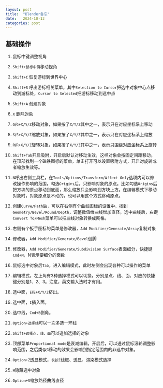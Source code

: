 ```yaml
---
layout: post
title:  "Blender备忘"
date:   2024-10-13
categories: post
---
```


## 基础操作

1. 鼠标中键调整视角

2. `Shift+鼠标中键`移动视角

3. `Shift+C` 恢复游标到世界中心

4. `Shift+S` 呼出游标相关菜单，其中`Selection to Cursor`把选中对象中心点移动到游标处，`Cursor to Selected`把游标移动到选中点

5. `Shift+A` 创建对象

6. `X` 删除对象

7. `G`/`G+X/Y/Z`移动对象，如果按了`X/Y/Z`其中之一，表示只在对应坐标系上移动

8. `S`/`S+X/Y/Z`缩放对象，如果按了`X/Y/Z`其中之一，表示只在对应坐标系上缩放

9. `R`/`R+X/Y/Z`旋转对象，如果按了`X/Y/Z`其中之一，表示只围绕对应坐标系上旋转

10. `Shift+Tab`开启吸附，开启后默认对移动生效，这样对象会按固定间距移动。在顶部找到一个磁铁图标的菜单，单击打开可以设置吸附方式，开启对旋转或者缩放生效等。

11. `N`呼出右侧工具栏，在`Tools/Options/Transform/Affect Only`选项内可以修改操作影响的范围，勾选`Origins`后，只影响对象的原点。比如勾选`Origins`后把方块的原点移动到底面，那么缩放只会影响到方块上方。在编辑模式下移动对象时，对象原点是不动的，也可以用这个方式移动原点。

12. 创建`Curve/Path`后，可以在右侧有个曲线图标的设置中，找到`Geometry/Bevel/Round/Depth`，调整数值给曲线增加直径。选中曲线后，右键`Convert To/Mesh`菜单可以把曲线对象转换成网格。

13. 右侧有个扳手图标的菜单是修改器，`Add Modifier/Generate/Array`复制对象

14. 修改器，`Add Modifier/Generate/Bevel`倒脚

15. 修改器，`Add Modifier/Generate/Subdivision Surface`表面细分，快捷键`Cmd+N`，N表示要细分的面数

16. 鼠标选中对象后`Tab`，进入编辑模式，此时左侧会出现各种可以操作的菜单

17. 编辑模式，左上角有3种选择模式可以切换，分别是点、线、面，对应的快捷键分别是1、2、3。注意，英文输入法时才有用。

18. 选中面，`E`/`E+X/Y/Z`挤出。

19. 选中面，`I`插入面。

20. 选中线，`Cmd+B`倒角。

21. `Option+选择线`可以一次多选一环线

22. `Shift+选择点、线、面`可以追加选择的对象

23. 顶部菜单`Proportional mode`是衰减编辑，开启后，可以通过鼠标滚轮调整影响范围，之后类似`G`移动的效果会影响到指定范围内的非选中对象。

24. `Option+Z`透显模式，`长按Z`线框、透显、渲染模式选择

25. `H`隐藏选中对象

26. `Option+S`缩放路径曲线直径
